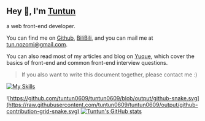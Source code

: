 <h2>Hey 👋, I'm <a href="https://me.tuntun.site/">Tuntun</a></h2>

a web front-end developer.

You can find me on [Github](https://github.com/tuntun0609), [BiliBili](https://space.bilibili.com/47706697), and you can mail me at [tun.nozomi@gmail.com](mailto:tun.nozomi@gmail.com).

You can also read most of my articles and blog on [Yuque](https://www.yuque.com/tuntun-nozomi/document), which cover the basics of front-end and common front-end interview questions.

> If you also want to write this document together, please contact me :)

[![My Skills](https://skillicons.dev/icons?i=nodejs,sass,ts,react,nextjs)](https://me.tuntun.site/)

![https://github.com/tuntun0609/tuntun0609/blob/output/github-snake.svg](https://raw.githubusercontent.com/tuntun0609/tuntun0609/output/github-contribution-grid-snake.svg)
<a href="https://github.com/tuntun0609" className="repo-list-item">
  <img alt="Tuntun's GitHub stats" src="https://tun-github-readme-stats.vercel.app/api?username=tuntun0609" />
</a>
